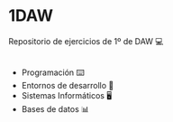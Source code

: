# 1DAW

Repositorio de ejercicios de 1º de DAW 💻<br><br>

- Programación ⌨️<br>
- Entornos de desarrollo 💾<br>
- Sistemas Informáticos 🖥️<br>
- Bases de datos 📊

